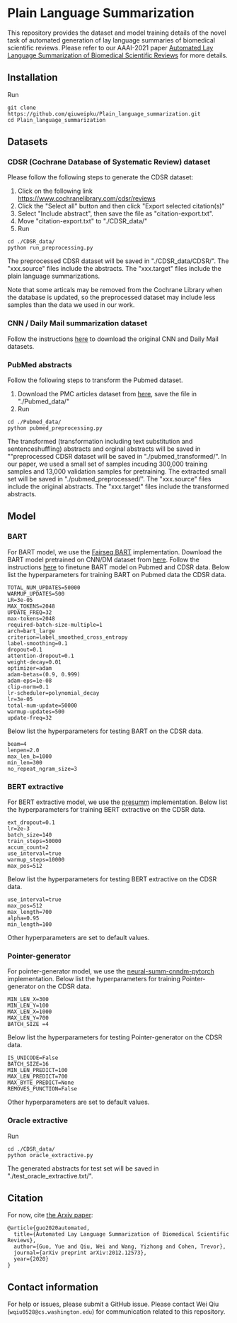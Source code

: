 # Plain Language Summarization
This repository provides the dataset and model training details of the novel task of automated generation of lay language summaries of biomedical scientific reviews. Please refer to our AAAI-2021 paper [Automated Lay Language Summarization of Biomedical Scientific Reviews](https://arxiv.org/abs/2012.12573) for more details.

## Installation
Run
```
git clone https://github.com/qiuweipku/Plain_language_summarization.git
cd Plain_language_summarization
```

## Datasets
### CDSR (Cochrane Database of Systematic Review) dataset
Please follow the following steps to generate the CDSR dataset:
1. Click on the following link https://www.cochranelibrary.com/cdsr/reviews
2. Click the "Select all" button and then click "Export selected citation(s)"
3. Select "Include abstract", then save the file as "citation-export.txt".
4. Move "citation-export.txt" to "./CDSR_data/"
5. Run
```
cd ./CDSR_data/
python run_preprocessing.py
```

The preprocessed CDSR dataset will be saved in "./CDSR_data/CDSR/". The "xxx.source" files include the abstracts. The "xxx.target" files include the plain language summarizations.

Note that some articals may be removed from the Cochrane Library when the database is updated, so the preprocessed dataset may include less samples than the data we used in our work. 

### CNN / Daily Mail summarization dataset
Follow the instructions [here](https://github.com/abisee/cnn-dailymail) to download the original CNN and Daily Mail datasets.

### PubMed abstracts
Follow the following steps to transform the Pubmed dataset.
1. Download the PMC articles dataset from [here](https://www.kaggle.com/cvltmao/pmc-articles), save the file in "./Pubmed_data/"
2. Run
```
cd ./Pubmed_data/
python pubmed_preprocessing.py
```
The transformed (transformation including text substitution and sentenceshuffling) abstracts and orginal abstracts will be saved in ""preprocessed CDSR dataset will be saved in "./pubmed_transformed/". In our paper, we used a small set of samples incuding 300,000 training samples and 13,000 validation samples for pretraining. The extracted small set will be saved in "./pubmed_preprocessed/". The "xxx.source" files include the original abstracts. The "xxx.target" files include the transformed abstracts.

## Model
### BART
For BART model, we use the [Fairseq BART](https://github.com/pytorch/fairseq/tree/master/examples/bart) implementation. Download the BART model pretrained on CNN/DM dataset from [here](https://dl.fbaipublicfiles.com/fairseq/models/bart.large.cnn.tar.gz).
Follow the instructions [here](https://github.com/pytorch/fairseq/blob/master/examples/bart/README.summarization.md) to finetune BART model on Pubmed and CDSR data. Below list the hyperparameters for training BART on Pubmed data the CDSR data.
```
TOTAL_NUM_UPDATES=50000
WARMUP_UPDATES=500
LR=3e-05
MAX_TOKENS=2048
UPDATE_FREQ=32
max-tokens=2048
required-batch-size-multiple=1
arch=bart_large
criterion=label_smoothed_cross_entropy
label-smoothing=0.1
dropout=0.1
attention-dropout=0.1
weight-decay=0.01
optimizer=adam
adam-betas=(0.9, 0.999)
adam-eps=1e-08
clip-norm=0.1
lr-scheduler=polynomial_decay
lr=3e-05
total-num-update=50000
warmup-updates=500
update-freq=32
```
Below list the hyperparameters for testing BART on the CDSR data.
```
beam=4
lenpen=2.0
max_len_b=1000
min_len=300
no_repeat_ngram_size=3
```

### BERT extractive
For BERT extractive model, we use the [presumm](https://github.com/nlpyang/presumm) implementation. Below list the hyperparameters for training BERT extractive on the CDSR data.
```
ext_dropout=0.1
lr=2e-3
batch_size=140
train_steps=50000
accum_count=2
use_interval=true
warmup_steps=10000
max_pos=512
```
Below list the hyperparameters for testing BERT extractive on the CDSR data.
```
use_interval=true
max_pos=512
max_length=700
alpha=0.95
min_length=100
```
Other hyperparameters are set to default values.

### Pointer-generator 
For pointer-generator  model, we use the [neural-summ-cnndm-pytorch](https://github.com/lipiji/neural-summ-cnndm-pytorch/) implementation. Below list the hyperparameters for training Pointer-generator on the CDSR data.
```
MIN_LEN_X=300
MIN_LEN_Y=100
MAX_LEN_X=1000
MAX_LEN_Y=700
BATCH_SIZE =4
```
Below list the hyperparameters for testing Pointer-generator on the CDSR data.
```
IS_UNICODE=False
BATCH_SIZE=16
MIN_LEN_PREDICT=100
MAX_LEN_PREDICT=700
MAX_BYTE_PREDICT=None
REMOVES_PUNCTION=False
```
Other hyperparameters are set to default values.

### Oracle extractive
Run
```
cd ./CDSR_data/
python oracle_extractive.py
```
The generated abstracts for test set will be saved in "./test_oracle_extractive.txt/".


## Citation
For now, cite [the Arxiv paper](https://arxiv.org/abs/2012.12573):

```
@article{guo2020automated,
  title={Automated Lay Language Summarization of Biomedical Scientific Reviews},
  author={Guo, Yue and Qiu, Wei and Wang, Yizhong and Cohen, Trevor},
  journal={arXiv preprint arXiv:2012.12573},
  year={2020}
}
```


## Contact information

For help or issues, please submit a GitHub issue. Please contact Wei Qiu
(`wqiu0528@cs.washington.edu`) for communication related to this repository.